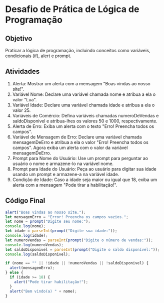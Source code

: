 # Desafio de Prática de Lógica de Programação

## Objetivo

Praticar a lógica de programação, incluindo conceitos como variáveis, condicionais (if), alert e prompt.

## Atividades

1. Alerta: Mostrar um alerta com a mensagem "Boas vindas ao nosso site!".
2. Variável Nome: Declare uma variável chamada nome e atribua a ela o valor "Lua".
3. Variável Idade: Declare uma variável chamada idade e atribua a ela o valor 25.
4. Variáveis de Comércio: Defina variáveis chamadas numeroDeVendas e saldoDisponivel e atribua-lhes os valores 50 e 1000, respectivamente.
5. Alerta de Erro: Exiba um alerta com o texto "Erro! Preencha todos os campos".
6. Variável de Mensagem de Erro: Declare uma variável chamada mensagemDeErro e atribua a ela o valor "Erro! Preencha todos os campos". Agora exiba um alerta com o valor da variável mensagemDeErro.
7. Prompt para Nome do Usuário: Use um prompt para perguntar ao usuário o nome e armazene-lo na variável nome.
8. Prompt para Idade do Usuário: Peça ao usuário para digitar sua idade usando um prompt e armazene-a na variável idade.
9. Condição de Idade: Caso a idade seja maior ou igual que 18, exiba um alerta com a mensagem "Pode tirar a habilitação!".

## Código Final

```javascript
alert("Boas vindas ao nosso site.");
let mensagemErro = "Error! Preencha os campos vazios.";
let nome = prompt("Digite seu nome:");
console.log(nome);
let idade = parseInt(prompt("Digite sua idade:"));
console.log(idade);
let numeroVendas = parseInt(prompt("Digite o número de vendas:"));
console.log(numeroVendas);
let saldoDisponivel = parseInt(prompt("Digite o saldo disponível:"));
console.log(saldoDisponivel);

if (nome == "" || !idade || !numeroVendas || !saldoDisponivel) {
  alert(mensagemErro);
} else {
  if (idade >= 18) {
    alert("Pode tirar habilitação!");
  }
  alert("Bem vindo(a) " + nome);
}

```
